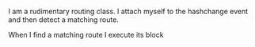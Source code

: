 I am a rudimentary routing class.  I attach myself to the hashchange event and then detect a matching route.

When I find a matching route I execute its block